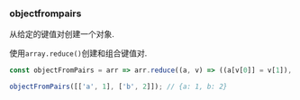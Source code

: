 ### objectfrompairs

从给定的键值对创建一个对象. 

使用`array.reduce()`创建和组合键值对. 

```js
const objectFromPairs = arr => arr.reduce((a, v) => ((a[v[0]] = v[1]), a), {});
```

```js
objectFromPairs([['a', 1], ['b', 2]]); // {a: 1, b: 2}
```